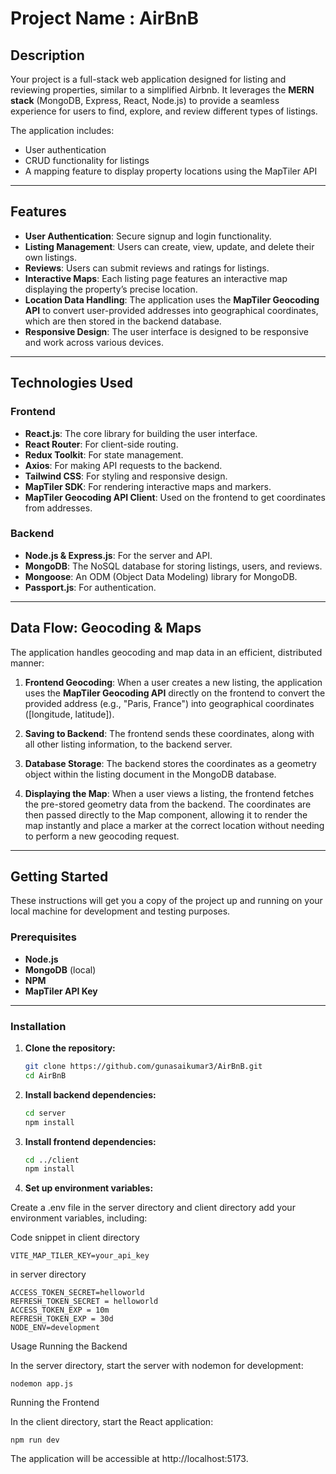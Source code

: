 # Project Name : AirBnB

## **Description**

Your project is a full-stack web application designed for listing and reviewing properties, similar to a simplified Airbnb. It leverages the **MERN stack** (MongoDB, Express, React, Node.js) to provide a seamless experience for users to find, explore, and review different types of listings.

The application includes:

- User authentication
- CRUD functionality for listings
- A mapping feature to display property locations using the MapTiler API

---

## **Features**

- **User Authentication**: Secure signup and login functionality.
- **Listing Management**: Users can create, view, update, and delete their own listings.
- **Reviews**: Users can submit reviews and ratings for listings.
- **Interactive Maps**: Each listing page features an interactive map displaying the property’s precise location.
- **Location Data Handling**: The application uses the **MapTiler Geocoding API** to convert user-provided addresses into geographical coordinates, which are then stored in the backend database.
- **Responsive Design**: The user interface is designed to be responsive and work across various devices.

---

## **Technologies Used**

### **Frontend**

- **React.js**: The core library for building the user interface.
- **React Router**: For client-side routing.
- **Redux Toolkit**: For state management.
- **Axios**: For making API requests to the backend.
- **Tailwind CSS**: For styling and responsive design.
- **MapTiler SDK**: For rendering interactive maps and markers.
- **MapTiler Geocoding API Client**: Used on the frontend to get coordinates from addresses.

### **Backend**

- **Node.js & Express.js**: For the server and API.
- **MongoDB**: The NoSQL database for storing listings, users, and reviews.
- **Mongoose**: An ODM (Object Data Modeling) library for MongoDB.
- **Passport.js**: For authentication.

---

## **Data Flow: Geocoding & Maps**

The application handles geocoding and map data in an efficient, distributed manner:

1. **Frontend Geocoding**: When a user creates a new listing, the application uses the **MapTiler Geocoding API** directly on the frontend to convert the provided address (e.g., "Paris, France") into geographical coordinates ([longitude, latitude]).

2. **Saving to Backend**: The frontend sends these coordinates, along with all other listing information, to the backend server.

3. **Database Storage**: The backend stores the coordinates as a geometry object within the listing document in the MongoDB database.

4. **Displaying the Map**: When a user views a listing, the frontend fetches the pre-stored geometry data from the backend. The coordinates are then passed directly to the Map component, allowing it to render the map instantly and place a marker at the correct location without needing to perform a new geocoding request.

---

## **Getting Started**

These instructions will get you a copy of the project up and running on your local machine for development and testing purposes.

### **Prerequisites**

- **Node.js**
- **MongoDB** (local)
- **NPM**
- **MapTiler API Key**

---

### **Installation**

1.  **Clone the repository:**

    ```bash
    git clone https://github.com/gunasaikumar3/AirBnB.git
    cd AirBnB
    ```

2.  **Install backend dependencies:**

    ```bash
    cd server
    npm install
    ```

3.  **Install frontend dependencies:**

    ```bash
    cd ../client
    npm install
    ```

4.  **Set up environment variables:**

Create a .env file in the server directory and client directory add your environment variables, including:

Code snippet
in client directory
        
    VITE_MAP_TILER_KEY=your_api_key        

in server directory

    ACCESS_TOKEN_SECRET=helloworld
    REFRESH_TOKEN_SECRET = helloworld
    ACCESS_TOKEN_EXP = 10m
    REFRESH_TOKEN_EXP = 30d
    NODE_ENV=development

Usage
Running the Backend

In the server directory, start the server with nodemon for development:

    nodemon app.js

Running the Frontend

In the client directory, start the React application:

    npm run dev

The application will be accessible at http://localhost:5173.

